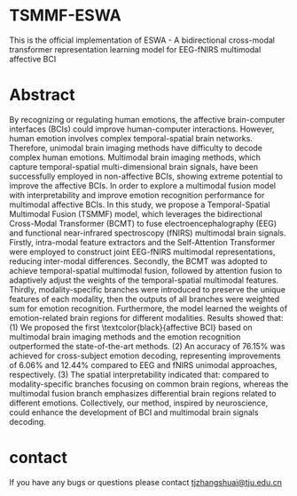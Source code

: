 # TSMMF-ESWA
This is the official implementation of ESWA - A bidirectional cross-modal transformer representation learning model for EEG-fNIRS multimodal affective BCI

# Abstract
By recognizing or regulating human emotions, the affective brain-computer interfaces (BCIs) could improve human-computer interactions. However, human emotion involves complex temporal-spatial brain networks. Therefore, unimodal brain imaging methods have difficulty to decode complex human emotions. Multimodal brain imaging methods, which capture temporal-spatial multi-dimensional brain signals, have been successfully employed in non-affective BCIs, showing extreme potential to improve the affective BCIs. In order to explore a multimodal fusion model with interpretability and improve emotion recognition performance for multimodal affective BCIs. In this study, we propose a Temporal-Spatial Multimodal Fusion (TSMMF) model, which leverages the bidirectional Cross-Modal Transformer (BCMT) to fuse electroencephalography (EEG) and functional near-infrared spectroscopy (fNIRS) multimodal brain signals. Firstly, intra-modal feature extractors and the Self-Attention Transformer were employed to construct joint EEG-fNIRS multimodal representations, reducing inter-modal differences. Secondly, the BCMT was adopted to achieve temporal-spatial multimodal fusion, followed by attention fusion to adaptively adjust the weights of the temporal-spatial multimodal features. Thirdly, modality-specific branches were introduced to preserve the unique features of each modality, then the outputs of all branches were weighted sum for emotion recognition. Furthermore, the model learned the weights of emotion-related brain regions for different modalities. Results showed that: (1) We proposed the first \textcolor{black}{affective BCI} based on multimodal brain imaging methods and the emotion recognition outperformed the state-of-the-art methods. (2) An accuracy of 76.15\% was achieved for cross-subject emotion decoding, representing improvements of 6.06\% and 12.44\% compared to EEG and fNIRS unimodal approaches, respectively. (3) The spatial interpretability indicated that: compared to modality-specific branches focusing on common brain regions, whereas the multimodal fusion branch emphasizes differential brain regions related to different emotions. Collectively, our method, inspired by neuroscience, could enhance the development of BCI and multimodal brain signals decoding.

# contact
If you have any bugs or questions please contact tjzhangshuai@tju.edu.cn
